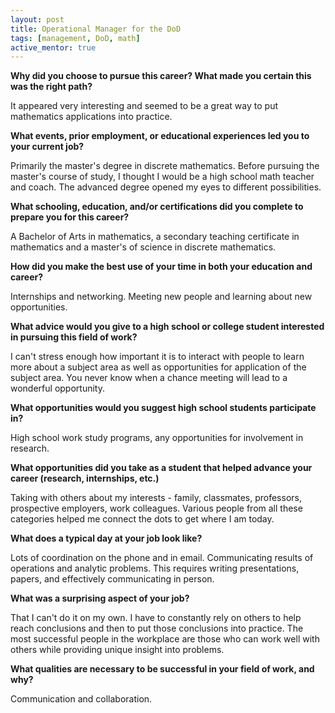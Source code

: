 ```yaml
---
layout: post
title: Operational Manager for the DoD
tags: [management, DoD, math]
active_mentor: true
---
```


**Why did you choose to pursue this career?  What made you certain this was the right path?**

It appeared very interesting and seemed to be a great way to put mathematics applications into practice.

**What events, prior employment, or educational experiences led you to your current job?**

Primarily the master's degree in discrete mathematics. Before pursuing the master's course of study, I thought I would be a high school math teacher and coach. The advanced degree opened my eyes to different possibilities.

**What schooling, education, and/or certifications did you complete to prepare you for this career?**

A Bachelor of Arts in mathematics, a secondary teaching certificate in mathematics and a master's of science in discrete mathematics.

**How did you make the best use of your time in both your education and career?**

Internships and networking. Meeting new people and learning about new opportunities.

**What advice would you give to a high school or college student interested in pursuing this field of work?**

I can't stress enough how important it is to interact with people to learn more about a subject area as well as opportunities for application of the subject area. You never know when a chance meeting will lead to a wonderful opportunity.

**What opportunities would you suggest high school students participate in?**

High school work study programs, any opportunities for involvement in research.

**What opportunities did you take as a student that helped advance your career (research, internships, etc.)**

Taking with others about my interests - family, classmates, professors, prospective employers, work colleagues. Various people from all these categories helped me connect the dots to get where I am today.

**What does a typical day at your job look like?**

Lots of coordination on the phone and in email. Communicating results of operations and analytic problems. This requires writing presentations, papers, and effectively communicating in person.

**What was a surprising aspect of your job?**

That I can't do it on my own. I have to constantly rely on others to help reach conclusions and then to put those conclusions into practice. The most successful people in the workplace are those who can work well with others while providing unique insight into problems.

**What qualities are necessary to be successful in your field of work, and why?**

Communication and collaboration.
